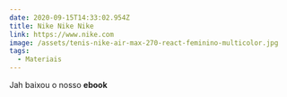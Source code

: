 ```yaml
---
date: 2020-09-15T14:33:02.954Z
title: Nike Nike Nike
link: https://www.nike.com
image: /assets/tenis-nike-air-max-270-react-feminino-multicolor.jpg
tags:
  - Materiais
---
```

Jah baixou o nosso **ebook**